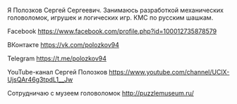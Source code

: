 Я Полозков Сергей Сергеевич. Занимаюсь разработкой механических головоломок, игрушек и логических игр. КМС по русским шашкам.

Facebook
https://www.facebook.com/profile.php?id=100012735878579

ВКонтакте
https://vk.com/polozkov94

Telegram
https://t.me/polozkov94

YouTube-канал Сергей Полозков
https://www.youtube.com/channel/UClX-UjsQAr46g3tpdL1__Jw

Сотрудничаю с музеем головоломок
http://puzzlemuseum.ru/
